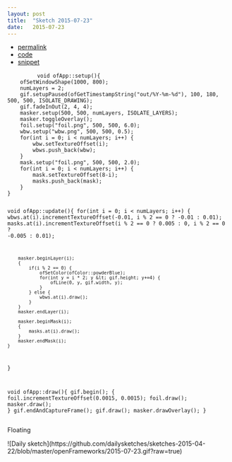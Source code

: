 ```yaml
---
layout: post
title:  "Sketch 2015-07-23"
date:   2015-07-23
---
```

<div class="code">
    <ul>
		<li><a href="{% post_url 2015-07-23-sketch %}">permalink</a></li>
		<li><a href="https://github.com/dailysketches/dailySketches/tree/master/sketches/2015-07-23">code</a></li>
		<li><a href="#" class="snippet-button">snippet</a></li>
	</ul>
    <pre class="snippet">
        <code class="cpp">void ofApp::setup(){
    ofSetWindowShape(1000, 800);
    numLayers = 2;
    gif.setupPaused(ofGetTimestampString(&quot;out/%Y-%m-%d&quot;), 100, 180, 500, 500, ISOLATE_DRAWING);
    gif.fadeInOut(2, 4, 4);
    masker.setup(500, 500, numLayers, ISOLATE_LAYERS);
    masker.toggleOverlay();
    foil.setup(&quot;foil.png&quot;, 500, 500, 6.0);
    wbw.setup(&quot;wbw.png&quot;, 500, 500, 0.5);
    for(int i = 0; i &lt; numLayers; i++) {
        wbw.setTextureOffset(i);
        wbws.push_back(wbw);
    }
    mask.setup(&quot;foil.png&quot;, 500, 500, 2.0);
    for(int i = 0; i &lt; numLayers; i++) {
        mask.setTextureOffset(8-i);
        masks.push_back(mask);
    }
}

void ofApp::update(){
    for(int i = 0; i &lt; numLayers; i++) {
        wbws.at(i).incrementTextureOffset(-0.01, i % 2 == 0 ? -0.01 : 0.01);
        masks.at(i).incrementTextureOffset(i % 2 == 0 ? 0.005 : 0, i % 2 == 0 ? -0.005 : 0.01);
        
        masker.beginLayer(i);
        {
            if(i % 2 == 0) {
                ofSetColor(ofColor::powderBlue);
                for(int y = i * 2; y &lt; gif.height; y+=4) {
                    ofLine(0, y, gif.width, y);
                }
            } else {
                wbws.at(i).draw();
            }
        }
        masker.endLayer(i);
        
        masker.beginMask(i);
        {
            masks.at(i).draw();
        }
        masker.endMask(i);
    }
}

void ofApp::draw(){
    gif.begin();
    {
        foil.incrementTextureOffset(0.0015, 0.0015);
        foil.draw();
        masker.draw();
    }
    gif.endAndCaptureFrame();
    gif.draw();
    masker.drawOverlay();
}</code>
    </pre>
</div>
<p class="description">Floating</p>
![Daily sketch](https://github.com/dailysketches/sketches-2015-04-22/blob/master/openFrameworks/2015-07-23.gif?raw=true)
